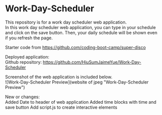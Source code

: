 # Work-Day-Scheduler

This repository is for a work day scheduler web application.     
In this work day scheduler web application, you can type in your schedule and click on the save button.
Then, your daily schedule will be shown even if you refresh the page.          

Starter code from https://github.com/coding-boot-camp/super-disco          

Deployed application:        
Github repository: https://github.com/HiuSumJaimeYue/Work-Day-Scheduler

Screenshot of the web application is included below.        
![Work-Day-Scheduler Preview](website of jpeg "Work-Day-Scheduler Preview")  


New or changes:     
Added Date to header of web application
Added time blocks with time and save button
Add script.js to create interactive elements
